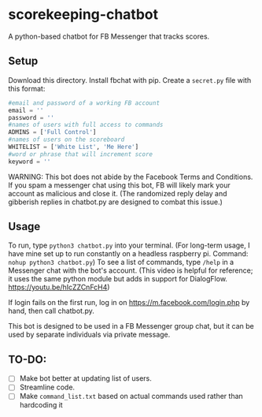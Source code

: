 # scorekeeping-chatbot
A python-based chatbot for FB Messenger that tracks scores.  

## Setup

Download this directory. Install fbchat with pip. Create a `secret.py` file with this format:

```python
#email and password of a working FB account
email = ''
password = ''
#names of users with full access to commands
ADMINS = ['Full Control']
#names of users on the scoreboard
WHITELIST = ['White List', 'Me Here']
#word or phrase that will increment score
keyword = ''
```

WARNING: This bot does not abide by the Facebook Terms and Conditions. If you spam a messenger chat using this bot, FB will likely mark your account as malicious and close it. (The randomized reply delay and gibberish replies in chatbot.py are designed to combat this issue.)

## Usage

To run, type `python3 chatbot.py` into your terminal. (For long-term usage, I have mine set up to run constantly on a headless raspberry pi. Command: `nohup python3 chatbot.py`) To see a list of commands, type `/help` in a Messenger chat with the bot's account. (This video is helpful for reference; it uses the same python module but adds in support for DialogFlow. https://youtu.be/hIcZZCnFcH4)

If login fails on the first run, log in on https://m.facebook.com/login.php by hand, then call chatbot.py.

This bot is designed to be used in a FB Messenger group chat, but it can be used by separate individuals via private message.

## TO-DO:

- [ ] Make bot better at updating list of users.
- [ ] Streamline code.
- [ ] Make `command_list.txt` based on actual commands used rather than hardcoding it

